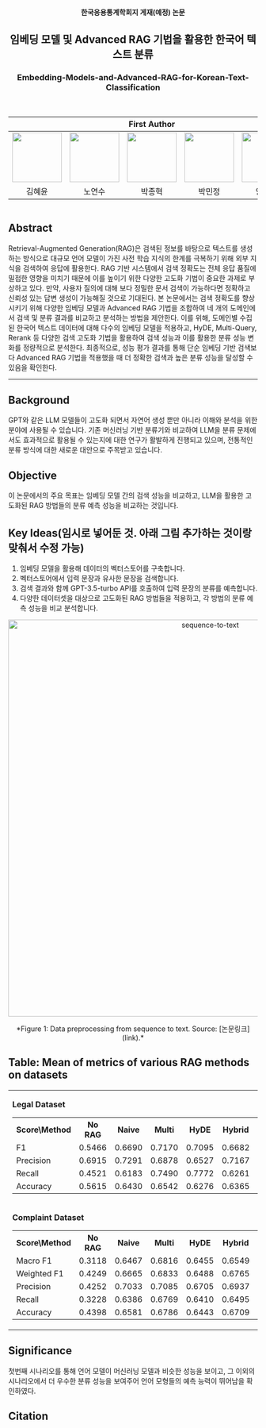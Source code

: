 <h4 align='center'> 한국응용통계학회지 게재(예정) 논문 </h4>
<h2 align='center'> 임베딩 모델 및 Advanced RAG 기법을 활용한 한국어 텍스트 분류
<h3 align='center'> Embedding-Models-and-Advanced-RAG-for-Korean-Text-Classification </h3>
<br>   
<div align='center'>
<table>
    <thead>
        <tr>
            <th colspan="5"> First Author </th>
        </tr>
    </thead>
    <tbody>
        <tr>
          <tr>
            <td align='center'><a href="https://github.com/HyeyoonKim0711"><img src="https://github.com/HyeyoonKim0711.png" width="100" height="100"></td>
            <td align='center'><a href="https://github.com/1020nys"><img src="https://github.com/1020nys.png" width="100" height="100"></td>
            <td align='center'><a href="https://github.com/jhyeok2841"><img src="https://github.com/jhyeok2841.png" width="100" height="100"></td>
            <td align='center'><a href="https://github.com/min0908"><img src="https://github.com/min0908.png" width="100" height="100"></td>
            <td align='center'><a href="https://github.com/ByungwookYang"><img src="https://github.com/ByungwookYang.png" width="100" height="100"></td>
          <tr>
            <td align='center'>김혜윤</td>
            <td align='center'>노연수</td>
            <td align='center'>박종혁</td>
            <td align='center'>박민정</td>
            <td align='center'>양병욱</td>
          </tr>
        </tr>
    </tbody>
</table>

</div>

<!-- Using HTML to center the abstract -->
<div class="columns is-centered has-text-centered">
    <div class="column is-four-fifths">
        <h2>Abstract</h2>
        <div class="content has-text-justified">
 Retrieval-Augmented Generation(RAG)은 검색된 정보를 바탕으로 텍스트를 생성하는 방식으로 대규모 언어 모델이 가진 사전 학습 지식의 한계를 극복하기 위해 외부 지식을 검색하여 응답에 활용한다. RAG 기반 시스템에서 검색 정확도는 전체 응답 품질에 밀접한 영향을 미치기 때문에 이를 높이기 위한 다양한 고도화 기법이 중요한 과제로 부상하고 있다. 만약, 사용자 질의에 대해 보다 정밀한 문서 검색이 가능하다면 정확하고 신뢰성 있는 답변 생성이 가능해질 것으로 기대된다. 본 논문에서는 검색 정확도를 향상시키기 위해 다양한 임베딩 모델과 Advanced RAG 기법을 조합하여 네 개의 도메인에서 검색 및 분류 결과를 비교하고 분석하는 방법을 제안한다. 이를 위해, 도메인별 수집된 한국어 텍스트 데이터에 대해 다수의 임베딩 모델을 적용하고, HyDE, Multi-Query, Rerank 등 다양한 검색 고도화 기법을 활용하여 검색 성능과 이를 활용한 분류 성능 변화를 정량적으로 분석한다. 최종적으로, 성능 평가 결과를 통해 단순 임베딩 기반 검색보다 Advanced RAG 기법을 적용했을 때 더 정확한 검색과 높은 분류 성능을 달성할 수 있음을 확인한다.
        </div>
    </div>
</div>

---

## Background
GPT와 같은 LLM 모델들이 고도화 되면서 자연어 생성 뿐만 아니라 이해와 분석을 위한 분야에 사용될 수 있습니다. 기존 머신러닝 기반 분류기와 비교하여 LLM을 분류 문제에서도 효과적으로 활용될 수 있는지에 대한 연구가 활발하게 진행되고 있으며, 전통적인 분류 방식에 대한 새로운 대안으로 주목받고 있습니다.

## Objective
이 논문에서의 주요 목표는 임베딩 모델 간의 검색 성능을 비교하고, LLM을 활용한 고도화된 RAG 방법들의 분류 예측 성능을 비교하는 것입니다.

 

## Key Ideas(임시로 넣어둔 것. 아래 그림 추가하는 것이랑 맞춰서 수정 가능)
1. 임베딩 모델을 활용해 데이터의 벡터스토어를 구축합니다.
2. 벡터스토어에서 입력 문장과 유사한 문장을 검색합니다.
3. 검색 결과와 함께 GPT-3.5-turbo API를 호출하여 입력 문장의 분류를 예측합니다.
4. 다양한 데이터셋을 대상으로 고도화된 RAG 방법들을 적용하고, 각 방법의 분류 예측 성능을 비교 분석합니다.

<p align="center">
  <img src="./images/preprocess_figure1.png" alt="sequence-to-text" width="800"/>
</p>
<p align="center">
    *Figure 1: Data preprocessing from sequence to text. Source: [논문링크](link).*
</p>

## Table: Mean of metrics of various RAG methods on datasets

<table>
  <tr>
    <td>

<strong>Legal Dataset</strong>  
<table>
<tr><th>Score\Method</th><th>No RAG</th><th>Naive</th><th>Multi</th><th>HyDE</th><th>Hybrid</th><th>Rerank</th><th>Heur.</th></tr>
<tr><td>F1</td><td>0.5466</td><td>0.6690</td><td>0.7170</td><td>0.7095</td><td>0.6682</td><td>0.6513</td><td>0.6278</td></tr>
<tr><td>Precision</td><td>0.6915</td><td>0.7291</td><td>0.6878</td><td>0.6527</td><td>0.7167</td><td>0.7064</td><td>0.6687</td></tr>
<tr><td>Recall</td><td>0.4521</td><td>0.6183</td><td>0.7490</td><td>0.7772</td><td>0.6261</td><td>0.6043</td><td>0.5918</td></tr>
<tr><td>Accuracy</td><td>0.5615</td><td>0.6430</td><td>0.6542</td><td>0.6276</td><td>0.6365</td><td>0.6216</td><td>0.5897</td></tr>
</table>

</td>
<td>

<strong>Ethical Dataset</strong>  
<table>
<tr><th>Score\Method</th><th>No RAG</th><th>Naive</th><th>Multi</th><th>HyDE</th><th>Hybrid</th><th>Rerank</th><th>Heur.</th></tr>
<tr><td>F1</td><td>0.6720</td><td>0.7033</td><td>0.7045</td><td>0.6773</td><td>0.7438</td><td>0.7140</td><td>0.6617</td></tr>
<tr><td>Precision</td><td>0.6778</td><td>0.7407</td><td>0.6048</td><td>0.6775</td><td>0.7056</td><td>0.6650</td><td>0.7133</td></tr>
<tr><td>Recall</td><td>0.6679</td><td>0.6715</td><td>0.8438</td><td>0.6774</td><td>0.7828</td><td>0.7712</td><td>0.6173</td></tr>
<tr><td>Accuracy</td><td>0.6746</td><td>0.7184</td><td>0.6461</td><td>0.6770</td><td>0.7289</td><td>0.6911</td><td>0.6845</td></tr>
</table>

</td>
  </tr>
  <tr>
    <td>

<strong>Complaint Dataset</strong>  
<table>
<tr><th>Score\Method</th><th>No RAG</th><th>Naive</th><th>Multi</th><th>HyDE</th><th>Hybrid</th><th>Rerank</th><th>Heur.</th></tr>
<tr><td>Macro F1</td><td>0.3118</td><td>0.6467</td><td>0.6816</td><td>0.6455</td><td>0.6549</td><td>0.6527</td><td>0.4650</td></tr>
<tr><td>Weighted F1</td><td>0.4249</td><td>0.6665</td><td>0.6833</td><td>0.6488</td><td>0.6765</td><td>0.6556</td><td>0.6068</td></tr>
<tr><td>Precision</td><td>0.4252</td><td>0.7033</td><td>0.7085</td><td>0.6705</td><td>0.6937</td><td>0.6725</td><td>0.5235</td></tr>
<tr><td>Recall</td><td>0.3228</td><td>0.6386</td><td>0.6769</td><td>0.6410</td><td>0.6495</td><td>0.6508</td><td>0.4513</td></tr>
<tr><td>Accuracy</td><td>0.4398</td><td>0.6581</td><td>0.6786</td><td>0.6443</td><td>0.6709</td><td>0.6537</td><td>0.5889</td></tr>
</table>

</td>
<td>

<strong>Commerce Dataset</strong>  
<table>
<tr><th>Score\Method</th><th>No RAG</th><th>Naive</th><th>Multi</th><th>HyDE</th><th>Hybrid</th><th>Rerank</th><th>Heur.</th></tr>
<tr><td>Macro F1</td><td>0.4946</td><td>0.7379</td><td>0.7395</td><td>0.7069</td><td>0.7477</td><td>0.6724</td><td>0.5600</td></tr>
<tr><td>Weighted F1</td><td>0.5929</td><td>0.7462</td><td>0.7444</td><td>0.7236</td><td>0.7528</td><td>0.6952</td><td>0.6702</td></tr>
<tr><td>Precision</td><td>0.5720</td><td>0.7589</td><td>0.7559</td><td>0.7296</td><td>0.7631</td><td>0.7193</td><td>0.7066</td></tr>
<tr><td>Recall</td><td>0.5157</td><td>0.7473</td><td>0.7475</td><td>0.7157</td><td>0.7554</td><td>0.6883</td><td>0.6570</td></tr>
<tr><td>Accuracy</td><td>0.6181</td><td>0.7557</td><td>0.7524</td><td>0.7325</td><td>0.7606</td><td>0.7117</td><td>0.6828</td></tr>
</table>

</td>
  </tr>
</table>

 



## Significance
첫번째 시나리오를 통해 언어 모델이 머신러닝 모델과 비슷한 성능을 보이고, 그 이외의 시나리오에서 더 우수한 분류 성능을 보여주어 언어 모형들의 예측 능력이 뛰어남을 확인하였다.

## Citation
```

```

